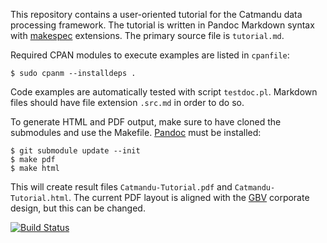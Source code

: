 This repository contains a user-oriented tutorial for the Catmandu data
processing framework. The tutorial is written in Pandoc Markdown syntax with
[makespec](https://github.com/jakobib/makespec) extensions. The primary source
file is `tutorial.md`.

Required CPAN modules to execute examples are listed in `cpanfile`:

    $ sudo cpanm --installdeps .

Code examples are automatically tested with script `testdoc.pl`. Markdown files
should have file extension `.src.md` in order to do so. 

To generate HTML and PDF output, make sure to have cloned the submodules and
use the Makefile. [Pandoc](http://johnmacfarlane.net/pandoc/) must be
installed:

    $ git submodule update --init
    $ make pdf
    $ make html

This will create result files `Catmandu-Tutorial.pdf` and
`Catmandu-Tutorial.html`. The current PDF layout is aligned with the
[GBV](http://www.gbv.de/) corporate design, but this can be changed.

[![Build Status](https://travis-ci.org/gbv/Catmandu-Tutorial.png)](https://travis-ci.org/gbv/Catmandu-Tutorial)
